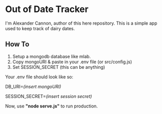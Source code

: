 # Out of Date Tracker

I'm Alexander Cannon, author of this here repository.
This is a simple app used to keep track of dairy dates.

## How To

1) Setup a mongodb database like mlab.
2) Copy mongoURI & paste in your .env file (or src/config.js)
3) Set SESSION_SECRET (this can be anything)

Your .env file should look like so:

DB_URI=*(insert mongoURI)*

SESSION_SECRET=*(insert session secret)*

Now, use **"node serve.js"** to run production.
